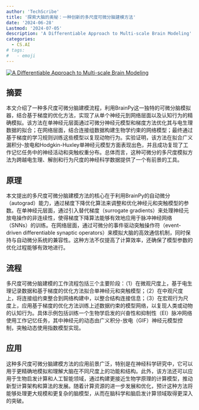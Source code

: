 ```yaml
---
author: 'TechScribe'
title: '探索大脑的奥秘：一种创新的多尺度可微分脑建模方法'
date: '2024-06-28'
Lastmod: '2024-07-05'
description: 'A Differentiable Approach to Multi-scale Brain Modeling'
categories:
  - CS.AI
# tags:
#   - emoji
---
```


[![A Differentiable Approach to Multi-scale Brain Modeling](https://arxiv-research-1301205113.cos.ap-guangzhou.myqcloud.com/images/2406.19708v2.pdf_0.jpg)](https://arxiv.org/abs/2406.19708v2)

## 摘要

本文介绍了一种多尺度可微分脑建模流程，利用BrainPy这一独特的可微分脑模拟器，结合基于梯度的优化方法，实现了从单个神经元到网络层面以及认知行为的精确模拟。该方法在单神经元层面通过可微分神经元模型和梯度方法优化其与电生理数据的拟合；在网络层面，结合连接组数据构建生物学约束的网络模型；最终通过基于梯度的学习规则训练这些模型以复现动物行为。实验证明，该方法在拟合广义漏积分-放电和Hodgkin-Huxley单神经元模型方面表现出色，并且成功复现了工作记忆任务中的神经活动和突触权重分布。总体而言，这种可微分的多尺度模拟方法为跨越电生理、解剖和行为尺度的神经科学数据提供了一个有前景的工具。<!--more-->

## 原理

本文提出的多尺度可微分脑建模方法的核心在于利用BrainPy的自动微分（autograd）能力，通过梯度下降优化算法来调整和优化神经元和突触模型的参数。在单神经元层面，通过引入替代梯度（surrogate gradients）来处理神经元放电操作的非连续性，使得梯度下降算法能够有效地应用于脉冲神经网络（SNNs）的训练。在网络层面，通过可微分的事件驱动突触操作符（event-driven differentiable synaptic operators）来模拟大脑的高效通信机制，同时保持与自动微分系统的兼容性。这种方法不仅提高了计算效率，还确保了模型参数的优化过程能够有效地进行。

## 流程

多尺度可微分脑建模的工作流程包括三个主要阶段：（1）在微观尺度上，基于电生理记录数据和基于梯度的优化方法拟合单神经元和突触模型；（2）在中观尺度上，将连接组约束整合到网络构建中，以整合结构连接信息；（3）在宏观行为尺度上，应用基于梯度的优化方法训练上述数据约束的模型网络，以复现人类或动物的认知行为。具体示例包括训练一个生物学启发的兴奋性和抑制性（EI）脉冲网络使用工作记忆任务，其中神经元的动态由广义积分-放电（GIF）神经元模型控制，突触动态使用指数模型实现。

## 应用

这种多尺度可微分脑建模方法的应用前景广泛，特别是在神经科学研究中，它可以用于更精确地模拟和理解大脑在不同尺度上的功能和结构。此外，该方法还可以应用于生物启发计算和人工智能领域，通过构建更接近生物学原理的计算模型，推动新型计算架构和算法的发展。随着计算资源的进一步发展和优化，预计这种方法将能够处理更大规模和更复杂的脑模型，从而在脑科学和脑启发计算领域取得更深入的突破。